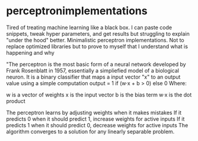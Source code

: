 # perceptronimplementations
Tired of treating machine learning like a black box. I can paste code snippets, tweak hyper parameters, and get results but struggling to explain "under the hood" better. Minimalistic perceptron implementations. Not to replace optimized libraries but to prove to myself that I understand what is happening and why



"The perceptron is the most basic form of a neural network developed by Frank Rosenblatt in 1957, essentially a simpliefied model of a biological neuron. It is a binary classifier that maps a input vector "x" to an output value using a simple computation
output = 1 if (w·x + b > 0) else 0
Where:

w is a vector of weights
x is the input vector
b is the bias term
w·x is the dot product

The perceptron learns by adjusting weights when it makes mistakes
If it predicts 0 when it should predict 1, increase weights for active inputs
If it predicts 1 when it should predict 0, decrease weights for active inputs
The algorithm converges to a solution for any linearly separable problem.
